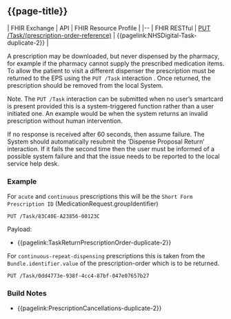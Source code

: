 ## {{page-title}}

| FHIR Exchange | API | FHIR Resource Profile |
|--
| FHIR RESTful  | [PUT /Task/(prescription-order-reference)](https://digital.nhs.uk/developer/api-catalogue/electronic-prescription-service-fhir#api-Dispensing-return) | {{pagelink:NHSDigital-Task-duplicate-2}} |

A prescription may be downloaded, but never dispensed by the pharmacy, for example if the pharmacy cannot supply the prescribed medication items. To allow the patient to visit a different dispenser the prescription must be returned to the EPS using the `PUT /Task` interaction . Once returned, the prescription should be removed from the local System.

Note. The `PUT /Task` interaction can be submitted when no user’s smartcard is present provided this is a system-triggered function rather than a user initiated one. An example would be when the system returns an invalid prescription without human intervention. 

If no response is received after 60 seconds, then assume failure. The System should automatically resubmit the ‘Dispense Proposal Return’ interaction. If it fails the second time then the user must be informed of a possible system failure and that the issue needs to be reported to the local service help desk.

### Example

For `acute` and `continuous` prescriptions this will be the `Short Form Prescription ID` (MedicationRequest.groupIdentifier)

`PUT /Task/83C40E-A23856-00123C`

Payload:

- {{pagelink:TaskReturnPrescriptionOrder-duplicate-2}} 

For `continuous-repeat-dispensing` prescriptions this is taken from the `Bundle.identifier.value` of the prescription-order which is to be returned.

`PUT /Task/0dd4773e-938f-4cc4-87bf-047e07657b27`

### Build Notes

- {{pagelink:PrescriptionCancellations-duplicate-2}}

